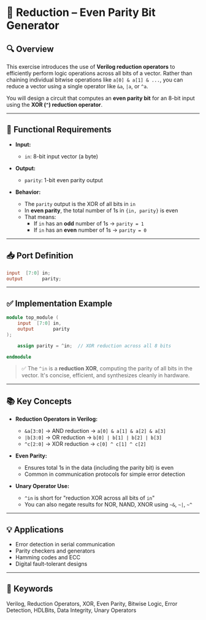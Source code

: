 # 🧠 Reduction – Even Parity Bit Generator

## 🔍 Overview

This exercise introduces the use of **Verilog reduction operators** to efficiently perform logic operations across all bits of a vector. Rather than chaining individual bitwise operations like `a[0] & a[1] & ...`, you can reduce a vector using a single operator like `&a`, `|a`, or `^a`.

You will design a circuit that computes an **even parity bit** for an 8-bit input using the **XOR (`^`) reduction operator**.

---

## 📐 Functional Requirements

- **Input:**  
  - `in`: 8-bit input vector (a byte)

- **Output:**  
  - `parity`: 1-bit even parity output

- **Behavior:**  
  - The `parity` output is the XOR of all bits in `in`  
  - In **even parity**, the total number of 1s in `{in, parity}` is even  
  - That means:
    - If `in` has an **odd** number of 1s → `parity = 1`  
    - If `in` has an **even** number of 1s → `parity = 0`

---

## 📥 Port Definition

```verilog
input  [7:0] in;
output       parity;
```

---

## ✅ Implementation Example

```verilog
module top_module (
    input  [7:0] in,
    output       parity
);

    assign parity = ^in;  // XOR reduction across all 8 bits

endmodule
```

> ✅ The `^in` is a **reduction XOR**, computing the parity of all bits in the vector. It's concise, efficient, and synthesizes cleanly in hardware.

---

## 📚 Key Concepts

- **Reduction Operators in Verilog:**
  - `&a[3:0]` → AND reduction → `a[0] & a[1] & a[2] & a[3]`
  - `|b[3:0]` → OR reduction  → `b[0] | b[1] | b[2] | b[3]`
  - `^c[2:0]` → XOR reduction → `c[0] ^ c[1] ^ c[2]`

- **Even Parity:**
  - Ensures total 1s in the data (including the parity bit) is even
  - Common in communication protocols for simple error detection

- **Unary Operator Use:**
  - `^in` is short for "reduction XOR across all bits of `in`"
  - You can also negate results for NOR, NAND, XNOR using `~&`, `~|`, `~^`

---

## 💡 Applications

- Error detection in serial communication  
- Parity checkers and generators  
- Hamming codes and ECC  
- Digital fault-tolerant designs

---

## 🔑 Keywords

Verilog, Reduction Operators, XOR, Even Parity, Bitwise Logic, Error Detection, HDLBits, Data Integrity, Unary Operators
